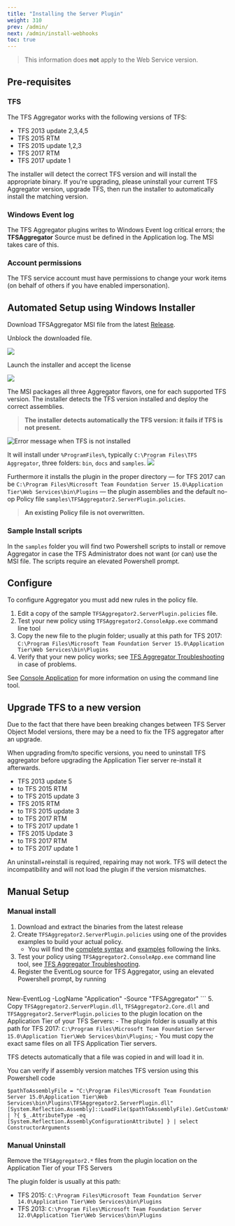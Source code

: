 ```yaml
---
title: "Installing the Server Plugin"
weight: 310
prev: /admin/
next: /admin/install-webhooks
toc: true
---
```


> This information does **not** apply to the Web Service version.

## Pre-requisites

### TFS ###

The TFS Aggregator works with the following versions of TFS:

 * TFS 2013 update 2,3,4,5
 * TFS 2015 RTM
 * TFS 2015 update 1,2,3
 * TFS 2017 RTM
 * TFS 2017 update 1

The installer will detect the correct TFS version and will install the appropriate binary. If you're upgrading, please uninstall your current TFS Aggregator version, upgrade TFS, then run the installer to automatically install the matching version.

### Windows Event log

The TFS Aggregator plugins writes to Windows Event log critical errors; the **TFSAggregator** Source must be defined in the Application log. The MSI takes care of this.

### Account permissions

The TFS service account must have permissions to change your work items (on behalf of others if you have enabled impersonation).



## Automated Setup using Windows Installer

Download TFSAggregator MSI file from the latest [Release](https://github.com/tfsaggregator/tfsaggregator/releases).

Unblock the downloaded file.

![](./unblock-MSI.png)

Launch the installer and accept the license

![](./accept-license.png)

The MSI packages all three Aggregator flavors, one for each supported TFS version.
The installer detects the TFS version installed and deploy the correct assemblies.

> **The installer detects automatically the TFS version: it fails if TFS is not present.**

![Error message when TFS is not installed](./TFS-required.png)

It will install under `%ProgramFiles%`, typically `C:\Program Files\TFS Aggregator`, three folders: `bin`, `docs` and `samples`.
![](./program-files.png)

Furthermore it installs the plugin in the proper directory &mdash; for TFS 2017 can be `C:\Program Files\Microsoft Team Foundation Server 15.0\Application Tier\Web Services\bin\Plugins` &mdash; the plugin assemblies and the default no-op Policy file `samples\TFSAggregator2.ServerPlugin.policies`.
> **An existing Policy file is not overwritten.**


### Sample Install scripts

In the `samples` folder you will find two Powershell scripts to install or remove Aggregator in case the TFS Administrator does not want (or can) use the MSI file. 
The scripts require an elevated Powershell prompt.



## Configure

To configure Aggregator you must add new rules in the policy file.
 
 1. Edit a copy of the sample `TFSAggregator2.ServerPlugin.policies` file.
 2. Test your new policy using `TFSAggregator2.ConsoleApp.exe` command line tool
 3. Copy the new file to the plugin folder; usually at this path for TFS 2017:
    `C:\Program Files\Microsoft Team Foundation Server 15.0\Application Tier\Web Services\bin\Plugins` 
 4. Verify that your new policy works; see [TFS Aggregator Troubleshooting](/admin/troubleshooting) in case of problems.

See [Console Application](/admin/console-app) for more information on using the command line tool.

## Upgrade TFS to a new version
Due to the fact that there have been breaking changes between TFS Server Object Model versions, there may be a need to fix the TFS aggregator after an upgrade.

When upgrading from/to specific versions, you need to uninstall TFS aggregator before upgrading the Application Tier server re-install it afterwards.

* TFS 2013 update 5
 * to TFS 2015 RTM
 * to TFS 2015 update 3
* TFS 2015 RTM
 * to TFS 2015 update 3
 * to TFS 2017 RTM
 * to TFS 2017 update 1
* TFS 2015 Update 3
 * to TFS 2017 RTM
 * to TFS 2017 update 1

An uninstall+reinstall is required, repairing may not work. TFS will detect the incompatibility and will not load the plugin if the version mismatches.

## Manual Setup


### Manual install

 1. Download and extract the binaries from the latest release
 2. Create `TFSAggregator2.ServerPlugin.policies` using one of the provides examples to build your actual policy.
    - You will find the [complete syntax](/using/policy-syntax) and [examples](/using/policy-examples) following the links.
 3. Test your policy using  `TFSAggregator2.ConsoleApp.exe` command line tool, see [TFS Aggregator Troubleshooting](/admin/troubleshooting).
 4. Register the EventLog source for TFS Aggregator, using an elevated Powershell prompt, by running
    ```
New-EventLog -LogName "Application" -Source "TFSAggregator"
    ```
 5. Copy `TFSAggregator2.ServerPlugin.dll`, `TFSAggregator2.Core.dll` and `TFSAggregator2.ServerPlugin.policies` to the plugin location on the Application Tier of your TFS Servers:
     - The plugin folder is usually at this path for TFS 2017: `C:\Program Files\Microsoft Team Foundation Server 15.0\Application Tier\Web Services\bin\Plugins`;
     - You must copy the exact same files on all TFS Application Tier servers.

TFS detects automatically that a file was copied in and will load it in.

You can verify if assembly version matches TFS version using this Powershell code

```
$pathToAssemblyFile = "C:\Program Files\Microsoft Team Foundation Server 15.0\Application Tier\Web Services\bin\Plugins\TFSAggregator2.ServerPlugin.dll"
[System.Reflection.Assembly]::LoadFile($pathToAssemblyFile).GetCustomAttributesData() | ?{ $_.AttributeType -eq [System.Reflection.AssemblyConfigurationAttribute] } | select ConstructorArguments
```


### Manual Uninstall

Remove the `TFSAggregator2.*` files from the plugin location on the Application Tier of your TFS Servers

The plugin folder is usually at this path:

 - TFS 2015: `C:\Program Files\Microsoft Team Foundation Server 14.0\Application Tier\Web Services\bin\Plugins`
 - TFS 2013: `C:\Program Files\Microsoft Team Foundation Server 12.0\Application Tier\Web Services\bin\Plugins`
